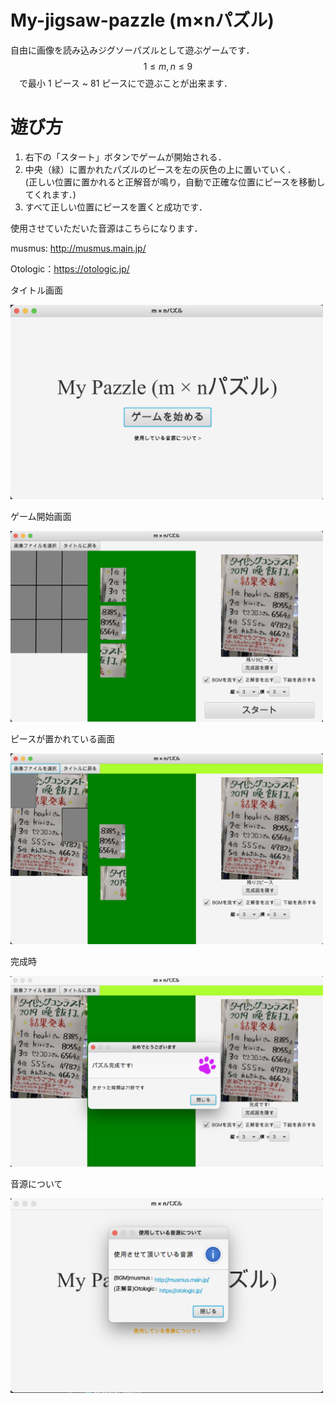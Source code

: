 # My-jigsaw-pazzle (m×nパズル)

自由に画像を読み込みジグソーパズルとして遊ぶゲームです．
$$1 \leq m, n \leq 9$$　で最小 1 ピース ~ 81 ピースにで遊ぶことが出来ます．

<h1>遊び方</h1>
    
1. 右下の「スタート」ボタンでゲームが開始される．
2. 中央（緑）に置かれたパズルのピースを左の灰色の上に置いていく．  
   (正しい位置に置かれると正解音が鳴り，自動で正確な位置にピースを移動してくれます．)  
3. すべて正しい位置にピースを置くと成功です．  

使用させていただいた音源はこちらになります．

musmus: http://musmus.main.jp/ 

Otologic：https://otologic.jp/

タイトル画面 

<img src="./images/title.png" width="500">

ゲーム開始画面　

<img src="./images/start.png" width="500">

ピースが置かれている画面 

<img src="./images/playing.png" width="500">

完成時 

<img src="./images/complete_pazzle.png" width="500">

音源について 

<img src="./images/music_info.png" width="500">

